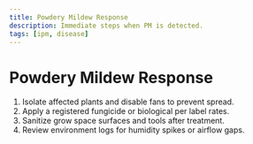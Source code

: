 ```yaml
---
title: Powdery Mildew Response
description: Immediate steps when PM is detected.
tags: [ipm, disease]
---
```


# Powdery Mildew Response

1. Isolate affected plants and disable fans to prevent spread.
2. Apply a registered fungicide or biological per label rates.
3. Sanitize grow space surfaces and tools after treatment.
4. Review environment logs for humidity spikes or airflow gaps.

